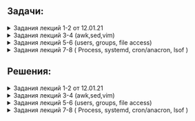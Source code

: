 ## Задачи:

 <details><summary>  Задания лекций 1-2 от 12.01.21 </summary>
  
  0. установить вторую ВМ с доступом только до первой ВМ.
  Все команды выполняются от имени созданного во время инсталляции пользователя (не root).
  
  1. Внутри директории /usr/share/man (хранилище встроенной документации) находятся каталоги, разбитые по секциям разделов помощи (man1, man2, man3) и по языкам (es, fr, ru).
Используя команду ls, необходимо вывести на экран все файлы, которые расположены в секционных директориях ы и содержат слово "config" в имени. Одним вызовом ls найти все файлы, содержащие слово "system" в каталогах /usr/share/man/man1 и /usr/share/man/man7
  
  2. Самостоятельно изучить команду find, предназначенную для поиска файлов/папок по заданным условиям (man find, find --help).
Найти в директории /usr/share/man все файлы, которые содержат слово "help" в имени, найти там же все файлы, имя которых начинается на "conf".
Какие действия мы можем выполнить с файлами, найденными командой find (не запуская других команд)? Приведите любой пример с комментарием.
  
  3. При помощи команд head и tail, выведите последние 2 строки файла /etc/fstab и первые 7 строк файла /etc/yum.conf
Что произойдёт, если мы запросим больше строк, чем есть в файле? Попробуйте выполнить это на примере, используя команду wc (word cound) для подсчёта количества строк в файле.
  
  4. Создайте в домашней директории файлы file_name1.md, file_name2.md и file_name3.md. Используя {}, переименуйте:
file_name1.md в file_name1.textdoc
file_name2.md в file_name2
file_name3.md в file_name3.md.latest
file_name1.textdoc в file_name1.txt
  
  5. Перейдите в директорию /mnt. Напишите как можно больше различных вариантов команды cd, с помощью которых вы можете вернуться обратно в домашнюю директорию вашего пользователя. Различные относительные пути также считаются разными вариантами.
  
  6. Создайте одной командой в домашней директории 3 папки new, in-process, processed. При этом in-process должна содержать в себе еще 3 папки tread0, tread1, tread2.
Далее создайте 100 файлов формата data[[:digit:]][[:digit:]] в папке new
Скопируйте 34 файла в tread0 и по 33 в tread1 и tread2 соответственно. Выведете содержимое каталога in-process одной командой
После этого переместите все файлы из каталогов tread в processed одной командой. Выведете содержимое каталога in-process и processed опять же одной командой
Сравните количество файлов в каталогах new и processed при помощи изученных ранее команд, если они равны удалите файлы из new
** Сравнение количества и удаление сделано при помощи условия

  7. Получить разворачивание фигурных скобок для выражения. Согласно стандартному поведению bash, стандартного для CentOS 7, скобки в приведённом ниже выражении развёрнуты не будут. Необходимо найти способ получить ожидаемый вывод.
a=1; b=3
echo file{$a..$b}
Необходимо предоставить модицицированную команду, результатом которой является следующий вывод: 
file1 file2 file3


</details>
 <details><summary>  Задания лекций 3-4 (awk,sed,vim) </summary>


 You have log file 'access.log'. It is simple apache log. Format is remote-IP - - [DATE] "method query protocol" status-code send-bytes-from-server "from-where-did-user-came" "user agent" "x-forwarded-for-header"
Sample can be downloaded from 

http://www.almhuette-raith.at/apache-log/access.log    (~650 Mb)



Awk
* What is the most frequent browser (user agent)?
* Show number of requests per month for ip 193.106.31.130 (for example: Sep 2016 - 100500 reqs, Oct 2016 - 0 reqs, Nov 2016 - 2 reqs...)
* Show total amount of data which server has provided for each unique ip (i.e. 100500 bytes for 1.2.3.4; 9001 bytes for 5.4.3.2 and so on)


Sed
* Change all user agents to "lynx"
* Masquerade all ip addresses. For example, 1.2.3.4 becomes "ip1", 3.4.5.6 becomse "ip2" and so on. Rewrite file.
Extra (*)

• Show list of unique ips, who made more then 50 requests to the same url within 10 minutes (for example too many requests to "/")

Learn vim:

   vimtutor / vimtutor ru (in your linux terminal with vim installed)
   
   http://www.vimgenius.com/
   
   https://vimvalley.com/vim-movement-speed-challenge/
   
Vim videos


   https://www.youtube.com/watch?v=aHm36-na4-4
   
   https://www.youtube.com/watch?v=XA2WjJbmmoM
   https://github.com/outragee/epam-learning/blob/main/homework.md
   https://www.youtube.com/watch?v=_NUO4JEtkDw
   
   https://www.youtube.com/watch?v=NzD2UdQl5Gc
   
   https://www.youtube.com/watch?v=5r6yzFEXajQ
   
 
 </details>

 <details><summary> Задания лекций 5-6 (users, groups, file access) </summary>
 
 Task 1: Users and groups

Используйте команды: groupadd, useradd, passwd, chage и другие.
Создайте группу sales с GID 4000 и пользователей bob, alice, eve c основной группой sales. 
Измените пользователям пароли.
Все новые аккаунты должны обязательно менять свои пароли каждый 30 дней.
Новые аккаунты группы sales должны истечь по окончанию 90 дней срока, а bob должен изменять его пароль каждые 15 дней.

Дополнительно:
Заставьте пользователей сменить пароль после первого логина.

Предварительный шаг:
Исследуйте файл /etc/login.defs.
Исследуйте, как работает команда date и как её использовать совместно с chage.



Task 2: Controlling access to files with Linux file system permissions

Используйте команды: su, mkdir, chown, chmod и другие.
Создайте трёх пользователей glen, antony, lesly.
У вас должна быть директория /home/students, где эти три пользователя могут работать совместно с файлами.
Должен быть возможен только пользовательский и групповой доступ, создание и удаление файлов в /home/students. 
Файлы, созданные в этой директории, должны автоматически присваиваться группе студентов students.

Предварительный шаг:
Исследуйте, для чего нужны файлы .bashrc и .profile.



Task3: ACL

Детективное агентство Бейкер Стрит создает коллекцию совместного доступа для хранения файлов дел, в которых члены группы bakerstreet будут иметь права на чтение и запись.
Ведущий детектив, Шерлок Холмс, решил, что члены группы scotlandyard также должны иметь возможность читать и писать в общую директорию. Тем не менее, Холмс считает, что инспектор Джонс является достаточно растерянным, и поэтому он должен иметь доступ только для чтения. 
Миссис Хадсон только начала осваивать Linux и смогла создать общую директорию и скопировать туда несколько файлов. Но сейчас время чаепития, и она попросила вас закончить работу.

Ваша задача - завершить настройку директории общего доступа. 
Директория и всё её содержимое должно принадлежать группе bakerstreet, при этом файлы должны обновляться для чтения и записи для владельца и группы (bakerstreet). У других пользователей не должно быть никаких разрешений. 
Вам также необходимо предоставить доступы на чтение и запись для группы scotlandyard, за исключением Jones, который может только читать документы.
Убедитесь, что ваша настройка применима к существующим и будущим файлам. После установки всех разрешений в директории проверьте от каждого пользователя все его возможные доступы.

Используйте команды: touch, mkdir, chgrp, chmod, getfacl, setfacl и другие. 
Создайте общую директорию /shares/cases.
Создайте группу bakerstreet с пользователями holmes, watson.
Создайте группу scotlandyard с пользователями lestrade, gregson, jones.
Задайте всем пользователям безопасные пароли.

Предварительный шаг:
От суперпользователя создайте папку /share/cases и создайте внутри 2 файла murders.txt и moriarty.txt.
 
 </details>
 
 
 <details><summary>  Задания лекций 7-8 ( Process, systemd, cron/anacron, lsof ) </summary>
 
 Processes

1. Run a sleep command three times at different intervals
2. Send a SIGSTOP signal to all of them in three different ways.
3. Check their statuses with a job command
4. Terminate one of them. (Any)
5. To other send a SIGCONT in two different ways.
6. Kill one by PID and the second one by job ID

systemd
1. Write two daemons: one should be a simple daemon and do sleep 10 after a start and then do echo 1 > /tmp/homework, the second one should be oneshot and do echo 2 > /tmp/homework without any sleep
2. Make the second depended on the first one (should start only after the first)
3. Write a timer for the second one and configure it to run on 01.01.2019 at 00:00
4. Start all daemons and timer, check their statuses, timer list and /tmp/homework
5. Stop all daemons and timer

cron/anacron
1. Create an anacron job which executes a script with echo Hello > /opt/hello and runs every 2 days
2. Create a cron job which executes the same command (will be better to create a script for this) and runs it in 1 minute after system boot.
3. Restart your virtual machine and check previous job proper execution
-----

lsof
1. Run a sleep command, redirect stdout and stderr into two different files (both of them will be empty).
2. Find with the lsof command which files this process uses, also find out where it gets stdout from.
3. List all ESTABLISHED TCP connections ONLY with lsof

 </details>
 
## Решения:
 
 <details><summary> Задания лекций 1-2 от 12.01.21 </summary>

 
 
 <details><summary> # 0.  </summary>
 
 
 
  Для начала создадим 2 виртуальные машины используя vitrualbox gui, в моем случае это Centos1 и Centos2 . 
  Имена пользователей аналогичны.
  
  В настройках виртуальных машин в virtualbox:
  
  У Centos1 установим 2 адаптера сети (bridge и internal network) - эта машина будет иметь доступ куда угодно, зададим второму адаптеру (internal network) имя сети "lan".
 
 Для второй машины будем использовать только 1 адаптер (internal network) ,аналогично 1ой , зададим имя сети "lan".

  После загрузки виртуальных машин зайдем на них , указав логин и пароль от соответствующей машины.
  Убедимся что наши сетевые интерфейсы доступны, выполним команду: 
  
  `ip a` .
  
  Следующий пункт. На каждой машине для интерфейса (internal network) отключим DHCP, настроим статический ip, укажем DNS, маску подсети , шлюз по-умолчанию.
  
  Для этого перейдем в директорию :
  
  `cd /etc/sysconfig/network-scripts`  
  
  С помощью редактора Vi отредактируем файл нужного нам интерфейса (в моем случае это enp0s3 и enp0s8):
  
  centos1:
  
  `sudo vi  ifcfg-enp0s3` .
  
  centos2:
  
  `sudo vi  ifcfg-enp0s8` .
  
  Редактируем строки: 

    BOOTPROTO	с dhcp на none
    DNS1	указажем dns сервер
    IPADDR0	настроим статический ip адрес
    PREFIX0	указажем маску подсети
    GATEWAY0 настроим шлюз по-умолчанию
  
  В итоге получим примерно такой вид файлов.
  
  Centos1:
  
   ![alt][logo]

[logo]:  https://github.com/outragee/epam-learning/blob/main/pics/centos1_networksetup.png "centos1"


  Centos2:
  
   ![centos2][logo2]
   
[logo2]: https://github.com/outragee/epam-learning/blob/main/pics/centos2_networksetups.png "centos2"


  Перезапустим службу сети на каждой из машин выполнив команду:

  `sudo systemctl restart network` .
  
  Теперь проверим что сетевые протоколы изменили свои настройки , а заодно попробуем попинговать одну машину на другую и попробуем кинуть ssh.
  Выполним следующие команды:
  
  `ip a` #проверим статус сетевых интерфейсов. 
  
  `ping 192.168.100.13`#Из centos2  или `ping 192.168.100.14` #из Centos1.
  
  `ssh 192.168.100.13` #для centos2 .14 ,соответственно.
  
  
  Вывод терминалов:
  
  centos2:
  
  ![out2][logo3]

[logo3]: https://github.com/outragee/epam-learning/blob/main/pics/centos2_allnetworks%2Bping.png "centos2"

  centos1:
  
  ![out3][logo4]

[logo4]: https://github.com/outragee/epam-learning/blob/main/pics/centos1_allnetworks%2Bping.png "centos1"

</details>



<details><summary> # 1.  </summary>

Для того ,чтобы найти все файлы содержащие "config" в имени ,в директории /usr/share/man ,включая поддиректории выполним команду ls ,совместно с пайплайном и командой grep. 

`ls /usr/share/man -a -R | grep config`

Где ls  - list директории, -а  - показать все файлы и директории,включаяя скрытые , -R -рекурсивно (все вложения) , | - пайплайн (конвеер ,передаст вывод комманды ls команде grep ) , grep -утилита коммандной строки,с помощью которой мы будем искать необходимые нам данные.

Вывод терминала:

 ![out4][logo5]

[logo5]: https://github.com/outragee/epam-learning/blob/main/pics/1lsconfig.png "ls+grep"  


Теперь мы одним вызовом ls найдем все файлы, содержащие слово "system" в каталогах /usr/share/man/man1 и /usr/share/man/man7
Для этого мы перечислим директории , лист которых будем производить и по аналогии выше - выполним grep слова system.

Вывод терминала:

![out5][logo6]

[logo6]: https://github.com/outragee/epam-learning/blob/main/pics/1systemgrep.png "ls++grep"  


</details>

<details><summary> # 2.  </summary>
 
Найдем в директории /usr/share/man все файлы, которые содержат слово "help" в имени,для этого используем команду:


`find /usr/share/man -iname "*help*"`


Найдем там же все файлы, имя которых начинается на "conf". Выполнив:


`find /usr/share/man -iname "conf*"`


Какие действия мы можем выполнить с файлами, найденными командой find (не запуская других команд)? Приведите любой пример с комментарием.
 
 
 
![out6][logo7]

[logo7]:  https://github.com/outragee/epam-learning/blob/main/pics/find.png "find"
 
Команда find очень обширна, кроме того ,можно использовать ее в связке с командой grep , что расширит и утончит поиск. Также ,для работы с найденными файлами мы можем использовать опцию -exec к примеру найдем как и выше вайлы ,где есть слово help и скопируем эти файлы в /home/centos1/test/ добавив им расширение .done :

`find . /usr/share/man -name '*help*' \-execdir cp {} /home/centos1/test/{}.done \;`

Вывод:

![out7][logo8]

[logo8]:  https://github.com/outragee/epam-learning/blob/main/pics/find-exec.png "find + exec"

По сути ,опция exec предоставляет очень обширные возможности для работы с файлами. Такие как- удаление,перемещение,изменение прав, использование bash - скрипта и другое.

 </details>

 <details><summary>  # 3. </summary>
 
  head и tail представлены 1ой командой,чтобы не делать 2 скрина.

![out8][logo9]

[logo9]: https://github.com/outragee/epam-learning/blob/main/pics/head%26tail.png "head&tail"


Если мы запросим больше строк,чем имеет файл,то head выдаст все те,что имеются и прекратит работу.

![out9][logo10]

[logo10]: https://github.com/outragee/epam-learning/blob/main/pics/wc%2Bheadmore.png "head more than file have"

  </details>
 
  <details><summary>  # 4. </summary>
 
![out10][logo11]

[logo11]: https://github.com/outragee/epam-learning/blob/main/pics/touchfiles.png "touch 1..3"

переименовывать файлы будем командой mv , хотя можно установить и rename :

    :~/test$ mv file_name1.md file_name1.textdoc
    :~/test$ mv file_name2.md file_name2
    :~/test$ mv file_name3.md  file_name3.md.latest
    :~/test$ mv file_name1.textdoc file_name1.txt

  </details>
 
 
  <details><summary>  # 5. </summary>
 
![out11][logo12]

[logo12]: https://github.com/outragee/epam-learning/blob/main/pics/cd.png "cd"

  </details>


  <details><summary>  # 6. </summary>
 
 Создаем директории, заодно перейдем в директорию new:
 
 `mkdir -p /home/outragee/epam-learning/{new,processed} /home/outragee/epam-learning/in-process/{tread0,tread1,tread2} && cd /home/outragee/epam-learning/new/`
 
 
 Создадим 100 файлов в директории, поскольку директория new/ текущая то:
 
 
 `touch /home/outragee/epam-learning/new/data{00..99}`
 
 
 Скопируем файлы в директории tread{0..2}/ :
 
 `cp /home/outragee/epam-learning/new/data{00..33} /home/outragee/epam-learning/in-process/tread0 & cp data{34..67} /home/outragee/epam-learning/in-process/tread1 & cp data{68..99} /home/outragee/epam-learning/in-process/tread2`

 
 Выведем содержимое каталога in-process:
 
 `ls -R /home/outragee/epam-learning/in-process/`
 
 
 Переместим файлы :
 
 
 `mv /home/outragee/epam-learning/in-process/tread{0..2}/* /home/outragee/epam-learning/processed/`
 
 
 Выведем содержимое каталога in-process и processed одной командой:
 
 
 `ls -a -R /home/outragee/epam-learning/in-process/ /home/outragee/epam-learning/processed/`
 
 
 Сравним количество файлов в каталогах new и processed , если они равны удалим файлы из new . Сравнение количества и удаление сделано при помощи условия того, что команда diff -q вернет нам 0 :
 
    if [ "$DIFF -q new/ processed/" != "0" ] ; then rm -r /home/outragee/epam-learning/new/* ; fi



![out13][logo14]

[logo14]: https://github.com/outragee/epam-learning/blob/main/pics/6full.png "full"

</details>

<details><summary>  # 7. </summary>


Для выполнения этого задания будем использовать цикл for в связке с коммандой seq (seq - это генератор чисел) .
Зададим переменные а=1 , b=3 , x=file . используем структуру цикла для каждой итерации генератора seq (который ограничен у нас переменными a=1 и b=3 эхо будет выводить в одной строке значение переменной x(file) и число, генерируемое seq . -n укажет echo вывод в одну строку. :


    a=1; b=3 ; x="file" ; for i in `seq  $a  $b `; do  echo -n  "$x $i "; done
    

![out12][logo13]

[logo13]: https://github.com/outragee/epam-learning/blob/main/pics/generation%20and%20for%20cycle.png "cycle_generation"


 </details>
 </details>









 <details><summary>  Задания лекций 3-4 (awk,sed,vim) </summary>
 
 <details><summary> AWK </summary>
 
 
 </details>
 
 <details><summary> SED </summary>
 
 
 </details>
 </details>
 
 <details><summary>  Задания лекций 5-6 (users, groups, file access) </summary>

 

 <details><summary> TASK 1  </summary>



Заранее отредактируем файл /etc/login.defs .
изменим длительность действия пароля на 30 дней.


     PASS_MAX_DAYS 30


Создадим группу " sales " и присвоим ей GID 4000. 


`sudo groupadd -g 4000 sales`


Теперь создадим пользователей bob,alice,eve и обозначим группу sales как основную для них ,а так-же ограничим время существования аккаунтов до 90 дней.


`sudo useradd -g 4000 -e $(date -d "90 days" "+%Y-%m-%d") bob`

`sudo useradd -g 4000 -e $(date -d "90 days" "+%Y-%m-%d") alice`

`sudo useradd -g 4000 -e $(date -d "90 days" "+%Y-%m-%d") eve`


Зададим пароли пользователям и укажем длительность действия пароля,а так-же заставим их сразу поменять пароль, указав -n=1 .



`sudo passwd -n 1 -w 3 -x 30 bob`


`sudo passwd -n 1 -w 3 -x 30 alice`


`sudo passwd -n 1 -w 3 -x 30 eve`



Изменим срок действия пароля у пользователя bob. 


`sudo chage -M 15 bob`



</details>
 
  
 <details><summary> TASK 2 </summary>


Создадим группу students :


`sudo groupadd -g 1000 students`



Создадим 3х пользователей glen, antony, lesly добавим их в группу students.


`sudo useradd -g 1000 -e $(date -d "90 days" "+%Y-%m-%d") glen`


`sudo useradd -g 1000 -e $(date -d "90 days" "+%Y-%m-%d") antony`


`sudo useradd -g 1000 -e $(date -d "90 days" "+%Y-%m-%d") lesly`



Создадим директорию  /home/students :


`sudo mkdir /home/students `


Зайдем в директорию /home/students:

`cd /home/students`

Присвоим все файлы рекурсивно в директории /home/students группе students:


`sudo chown -R :students *`



Изменим права у директориии разрешим все владельцу и группе:



`sudo chmod -r ug+rwx /home/students`


Изменим права у директории, запретим всем остальным какие либо действия с директорией :


`sudo chmod o-rwx /home/students `



 </details>
 
 <details><summary> TASK 3 </summary>



Создадим общую директорию и файлы в ней.


`sudo mkdir /share/cases`


`touch murders.txt moriarty.txt`


Создадим 2 группы bakerstreet , scotlandyard:


`sudo groupadd -g 2000 bakerstreet`


`sudo groupadd -g 3000 scotlandyard`


Создадим пользователей holmes,watson,lestrade,gregson,jones :
 

`sudo useradd -g 2000 holmes`


`sudo useradd -g 2000 watson`


`sudo useradd -g 3000 lestrade`


`sudo useradd -g 3000 gregson`


`sudo useradd -g 3000 jones`



Создадим пароли пользователям:


`sudo passwd -n 15 -w 3 -x 30 holmes`

`sudo passwd -n 15 -w 3 -x 30 watson`

`sudo passwd -n 15 -w 3 -x 30 lestrade`

`sudo passwd -n 15 -w 3 -x 30 gregson`

`sudo passwd -n 15 -w 3 -x 30 jones`



Изменим владельца у общей директории :


`cd /share/cases && sudo chown -R :bakerstreet *`



Настроим права директории:


`sudo chmod -r ug+rw /share/cases`


`sudo chmod -r o-rwx /share/cases`


`sudo setfacl -m g:scotlandyard:rw /share/cases`



Дадим маску пользователю jones:


`sudo setfacl -m u:jones:r /share/cases`


 </details>
 </details>
 
 <details><summary>  Задания лекций 7-8 ( Process, systemd, cron/anacron, lsof ) </summary>
 
 <details><summary> Process </summary>
 
 
 Запустим команду sleep с 3мя разными интервалами времени 5 секунд,1 минута,15 секунд. пускай выводит список директории с ожиданием :
 
 `ls -a && sleep 5 && ls -a && sleep 15 && ls -a && sleep 1m`
 
 
 
 
 
Три варианта отправки сигнала SIGSTOP:
 
 
 
При помощи сочетаний клавиш ,в текущем выполняемом задании нажать `CTRL+C` , `CTRL+Z`. 

При помощи команды `kill` с указанием PID процесса и номера сигнала (у SIGSTOP это 17,19,23) (для SIGKILL 9) :

`kill -17 2500`  - остановит процесс с PID 2500 
        
при помощи команды killall (аналогична kill ,но указывается имя процесса ,а не PID):

`killall -19 chromium`





Запустим процесс и переместим в бэкграунд :

`sleep 10m && echo done` CTRL+C

`bg`

Запустим процесс top , а затем остановим его :

`top`

`killall -19 top`

Проверим статус выполнив `jobs -l` : 

       outragee@outragee-X220:~$ jobs -l
       [1]+ 93456 Stopped (signal)        top
       [2]- 95868 Running                 sleep 10m &

Выполним команду `fg` (если джоб больше одной ,то можно испльзовать совместно с %# `fg % #job id` , пошлет сигнал SIGCONT:


`FG` это вернет нам остановленный процесс `top` .


Для передачи сигнала SIGCONT выполним:


`kill -SIGCONT 96456`


Убьем один процесс по PID и по Job ID, для этого опять вызовим листинг `job -l` :

          
          outragee@outragee-X220:~$ jobs -l
          [1]+ 93456 Stopped (signal)        top


Чтобы убить по ID выполним команду  `kill -9 93456`  чтобы убить по job ID выполним  `kill -9 %1`


 </details>
 
 </details>
 </details>

